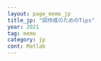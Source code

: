 ```yaml
---
layout: page_memo_jp
title_jp: "図作成のためのTips"
year: 2021
tag: memo
category: jp
cont: Matlab
---
```

